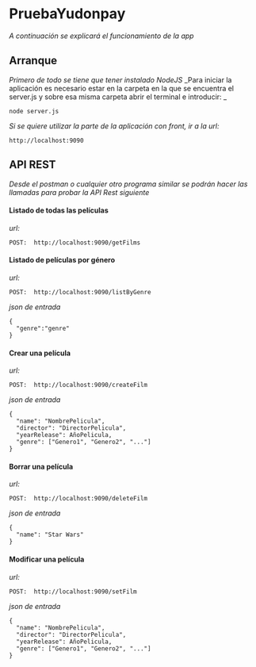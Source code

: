 # PruebaYudonpay
_A continuación se explicará el funcionamiento de la app_

## Arranque
_Primero de todo se tiene que tener instalado NodeJS_
_Para iniciar la aplicación es necesario estar en la carpeta en la que se encuentra el server.js y sobre esa misma carpeta abrir el terminal e introducir: _
```
node server.js
```
_Si se quiere utilizar la parte de la aplicación con front, ir a la url:_

```
http://localhost:9090
```

## API REST
_Desde el postman o cualquier otro programa similar se podrán hacer las llamadas para probar la API Rest siguiente_

#### Listado de todas las películas
_url:_
```
POST:  http://localhost:9090/getFilms
```

#### Listado de películas por género
_url:_
```
POST:  http://localhost:9090/listByGenre
```
_json de entrada_
```
{
  "genre":"genre"
}
```
#### Crear una película
_url:_

```
POST:  http://localhost:9090/createFilm
```
_json de entrada_
```
{
  "name": "NombrePelicula",
  "director": "DirectorPelicula",
  "yearRelease": AñoPelicula,
  "genre": ["Genero1", "Genero2", "..."]
}
```
#### Borrar una película
_url:_

```
POST:  http://localhost:9090/deleteFilm
```
_json de entrada_
```
{
  "name": "Star Wars"
}
```
#### Modificar una película
_url:_
```
POST:  http://localhost:9090/setFilm
```
_json de entrada_
```
{
  "name": "NombrePelicula",
  "director": "DirectorPelicula",
  "yearRelease": AñoPelicula,
  "genre": ["Genero1", "Genero2", "..."]
}
```
